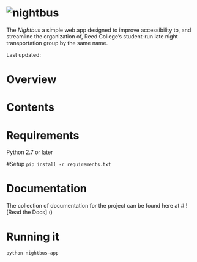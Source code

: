 # ![nightbus](http://68.media.tumblr.com/33216ea5cde4feca05bbc3f2553e827d/tumblr_nx1ppi6ZZo1s4p4gno1_500.gif)

The *Nightbus* a simple web app designed to improve accessibility to, and streamline the organization of, Reed College’s student-run late night transportation group by the same name.

Last updated:

# Overview

# Contents

# Requirements
Python 2.7 or later

#Setup
`pip install -r requirements.txt`

# Documentation
The collection of documentation for the project can be found here at # ![Read the Docs] ()

# Running it
`python nightbus-app`
